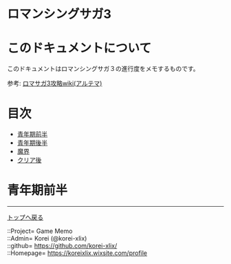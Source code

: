 # ロマンシングサガ3


# このドキュメントについて <a name="aHowto"></a>
このドキュメントはロマンシングサガ３の進行度をメモするものです。  
  
参考: [ロマサガ3攻略wiki(アルテマ)](https://altema.jp/romasaga3/)  




# 目次 <a name="aMokuji"></a>
* [青年期前半](#aZenhan)
* [青年期後半](#aKouhan)
* [魔界](#aMakai)
* [クリア後](#aAfter)




# 青年期前半 <a name="aZenhan"></a>
  






***
[トップへ戻る](/readme.md)  
  
::Project= Game Memo  
::Admin= Korei (@korei-xlix)  
::github= https://github.com/korei-xlix/  
::Homepage= https://koreixlix.wixsite.com/profile  
